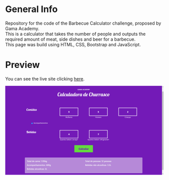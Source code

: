 # General Info

Repository for the code of the Barbecue Calculator challenge, proposed by Gama Academy.</br>
This is a calculator that takes the number of people and outputs the required amount of meat, side dishes and beer for a barbecue.</br>
This page was build using HTML, CSS, Bootstrap and JavaScript.

# Preview

You can see the live site clicking <a href="https://marianadacunha.github.io/calculadora-de-churrasco/">here</a>.</br>

![Screenshot](https://github.com/marianadacunha/calculadora-de-churrasco/blob/master/docs/screenshot.png?raw=true)
